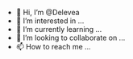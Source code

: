 - 👋 Hi, I’m @Delevea
- 👀 I’m interested in ...
- 🌱 I’m currently learning ...
- 💞️ I’m looking to collaborate on ...
- 📫 How to reach me ...

<!---
Delevea/Delevea is a ✨ special ✨ repository because its `README.md` (this file) appears on your GitHub profile.
You can click the Preview link to take a look at your changes.
--->
